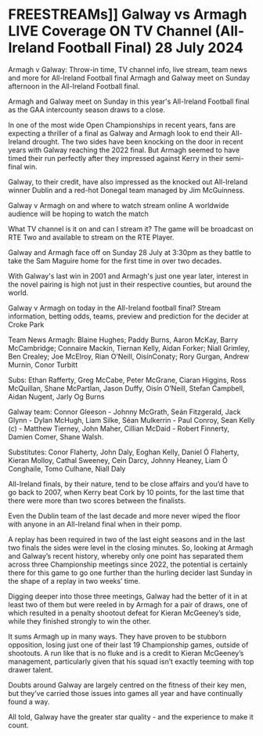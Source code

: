 FREESTREAMs]] Galway vs Armagh LIVE Coverage ON TV Channel (All-Ireland Football Final) 28 July 2024
=

Armagh v Galway: Throw-in time, TV channel info, live stream, team news and more for All-Ireland Football final
Armagh and Galway meet on Sunday afternoon in the All-Ireland Football final.

Armagh and Galway meet on Sunday in this year's All-Ireland Football final as the GAA intercounty season draws to a close.

In one of the most wide Open Championships in recent years, fans are expecting a thriller of a final as Galway and Armagh look to end their All-Ireland drought.
The two sides have been knocking on the door in recent years with Galway reaching the 2022 final. But Armagh seemed to have timed their run perfectly after they impressed against Kerry in their semi-final win.

Galway, to their credit, have also impressed as the knocked out All-Ireland winner Dublin and a red-hot Donegal team managed by Jim McGuinness.

Galway v Armagh on and where to watch stream online A worldwide audience will be hoping to watch the match

What TV channel is it on and can I stream it?
The game will be broadcast on RTE Two and available to stream on the RTE Player.

Galway and Armagh face off on Sunday 28 July at 3:30pm as they battle to take the Sam Maguire home for the first time in over two decades.

With Galway's last win in 2001 and Armagh's just one year later, interest in the novel pairing is high not just in their respective counties, but around the world.

Galway v Armagh on today in the All-Ireland football final?
Stream information, betting odds, teams, preview and prediction for the decider at Croke Park

Team News
Armagh: Blaine Hughes; Paddy Burns, Aaron McKay, Barry McCambridge; Connaire Mackin, Tiernan Kelly, Aidan Forker; Niall Grimley, Ben Crealey; Joe McElroy, Rian O’Neill, OisínConaty; Rory Gurgan, Andrew Murnin, Conor Turbitt

Subs: Ethan Rafferty, Greg McCabe, Peter McGrane, Ciaran Higgins, Ross McQuillan, Shane McPartlan, Jason Duffy, Oisín O’Neill, Stefan Campbell, Aidan Nugent, Jarly Og Burns

Galway team: Connor Gleeson - Johnny McGrath, Seán Fitzgerald, Jack Glynn - Dylan McHugh, Liam Silke, Séan Mulkerrin - Paul Conroy, Sean Kelly (c) - Matthew Tierney, John Maher, Cillian McDaid - Robert Finnerty, Damien Comer, Shane Walsh.

Substitutes: Conor Flaherty, John Daly, Eoghan Kelly, Daniel Ó Flaherty, Kieran Molloy, Cathal Sweeney, Cein Darcy, Johnny Heaney, Liam Ó Conghaile, Tomo Culhane, Niall Daly

All-Ireland finals, by their nature, tend to be close affairs and you’d have to go back to 2007, when Kerry beat Cork by 10 points, for the last time that there were more than two scores between the finalists.

Even the Dublin team of the last decade and more never wiped the floor with anyone in an All-Ireland final when in their pomp.

A replay has been required in two of the last eight seasons and in the last two finals the sides were level in the closing minutes. So, looking at Armagh and Galway’s recent history, whereby only one point has separated them across three Championship meetings since 2022, the potential is certainly there for this game to go one further than the hurling decider last Sunday in the shape of a replay in two weeks’ time.

Digging deeper into those three meetings, Galway had the better of it in at least two of them but were reeled in by Armagh for a pair of draws, one of which resulted in a penalty shootout defeat for Kieran McGeeney’s side, while they finished strongly to win the other.

It sums Armagh up in many ways. They have proven to be stubborn opposition, losing just one of their last 19 Championship games, outside of shootouts. A run like that is no fluke and is a credit to Kieran McGeeney’s management, particularly given that his squad isn’t exactly teeming with top drawer talent.

Doubts around Galway are largely centred on the fitness of their key men, but they’ve carried those issues into games all year and have continually found a way.

All told, Galway have the greater star quality - and the experience to make it count.
